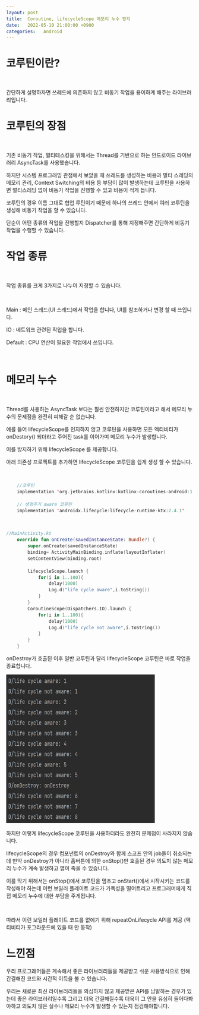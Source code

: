 ```yaml
---
layout: post
title:  Coroutine, lifecycleScope 메모리 누수 방지
date:   2022-05-10 21:00:00 +0900
categories:   Android
---
```


# 코루틴이란?

<Br>

간단하게 설명하자면 쓰레드에 의존하지 않고 비동기 작업을 용이하게 해주는 라이브러리입니다.

# 코루틴의 장점

<br>

기존 비동기 작업, 멀티테스킹을 위해서는 Thread를 기반으로 하는 안드로이드 라이브러리 AsyncTask를 사용했습니다. 

하지만 시스템 프로그래밍 관점에서 보았을 때 쓰레드를 생성하는 비용과 멀티 스레딩의 메모리 관리, Context Switching의 비용 등 부담이 많이 발생하는데 코루틴을 사용하면 멀티스레딩 없이 비동기 작업을 진행할 수 있고 비용이 적게 듭니다.

코루틴의 경우 이름 그대로 협업 루틴이기 때문에 하나의 쓰레드 안에서 여러 코루틴을 생성해 비동기 작업을 할 수 있습니다.

단순이 어떤 종류의 작업을 진행할지 Dispatcher를 통해 지정해주면 간단하게 비동기 작업을 수행할 수 있습니다.

# 작업 종류

<Br>

작업 종류를 크게 3가지로 나누어 지정할 수 있습니다.


<Br>

Main : 메인 스레드(UI 스레드)에서 작업을 합니다, UI를 참조하거나 변경 할 때 쓰입니다.

IO : 네트워크 관련된 작업을 합니다. 

Default : CPU 연산이 필요한 작업에서 쓰입니다.

<br>


# 메모리 누수

<br>

Thread를 사용하는 AsyncTask 보다는 훨씬 안전하지만 코루틴이라고 해서 메모리 누수의 문제점을 완전히 피해갈 순 없습니다.

예를 들어 lifecycleScope를 인지하지 않고 코루틴을 사용하면 모든 엑티비티가 onDestory() 되더라고 주어진 task를 이어가며 메모리 누수가 발생합니다.

이를 방지하기 위해 lifecycleScope 를 제공합니다.

아래 의존성 프로젝트를 추가하면 lifecycleScope 코루틴을 쉽게 생성 할 수 있습니다.

<br>

```kotlin
    //코루틴
    implementation 'org.jetbrains.kotlinx:kotlinx-coroutines-android:1.6.0'

    // 생명주기 aware 코루틴
    implementation 'androidx.lifecycle:lifecycle-runtime-ktx:2.4.1'
```

<br>

```kotlin
//MainActivity.kt
    override fun onCreate(savedInstanceState: Bundle?) {
        super.onCreate(savedInstanceState)
        binding= ActivityMainBinding.inflate(layoutInflater)
        setContentView(binding.root)

        lifecycleScope.launch {
            for(i in 1..100){
                delay(1000)
                Log.d("life cycle aware",i.toString())
            }
        }
        CoroutineScope(Dispatchers.IO).launch {
            for(i in 1..100){
                delay(1000)
                Log.d("life cycle not aware",i.toString())
            }
        }
    }
```

onDestroy가 호출된 이후 일반 코루틴과 달리 lifecycleScope 코루틴은 바로 작업을 종료합니다.

<img src="/public/img/2022-05-09_1.png"  width="400" height="400">

<br>

하지만 이렇게 lifecycleScope 코루틴을 사용하더라도 완전히 문제점이 사라지지 않습니다.

lifecycleScope의 경우 컴포넌트의 onDestroy와 함께 스코프 안의 job들이 취소되는데 만약 onDestroy가 아니라 홈버튼에 의한 onStop()만 호출된 경우 의도치 않는 메모리 누수가 계속 발생하고 앱이 죽을 수 있습니다.

이를 막기 위해서는 onStop()에서 코루틴을 멈추고 onStart()에서 시작시키는 코드를 작성해야 하는데 이런 보일러 플레이트 코드가 가독성을 떨어트리고 프로그래머에게 직접 메모리 누수에 대한 부담을 주게됩니다.

<br>

따라서 이런 보일러 플레이트 코드를 없에기 위해 repeatOnLifecycle API를 제공 (엑티비티가 포그라운드에 있을 때 만 동작)

# 느낀점

우리 프로그래머들은 계속해서 좋은 라이브러리들을 제공받고 쉬운 사용방식으로 인해 간결해진 코드와 시간적 이득을 볼 수 있습니다.

우리는 새로운 최신 라이브러리들을 의심하지 않고 제공받은 API를 남발하는 경우가 있는데 좋은 라이브러리일수록 그리고 더욱 간결해질수록  더욱이 그 안을 유심히 들어다봐야하고 의도치 않은 실수나 메모리 누수가 발생할 수 있는지 점검해야합니다.


<br>